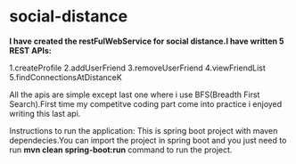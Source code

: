 # social-distance

**I have created the restFulWebService for social distance.I have written 5 REST APIs:**

1.createProfile
2.addUserFriend
3.removeUserFriend
4.viewFriendList
5.findConnectionsAtDistanceK

All the apis are simple except last one where i use BFS(Breadth First Search).First time my competitve coding part come into practice i enjoyed writing this last api.

Instructions to run the application:
This is spring boot project with maven dependecies.You can import the project in spring boot and you just need to run **mvn clean spring-boot:run** command to run the project.
